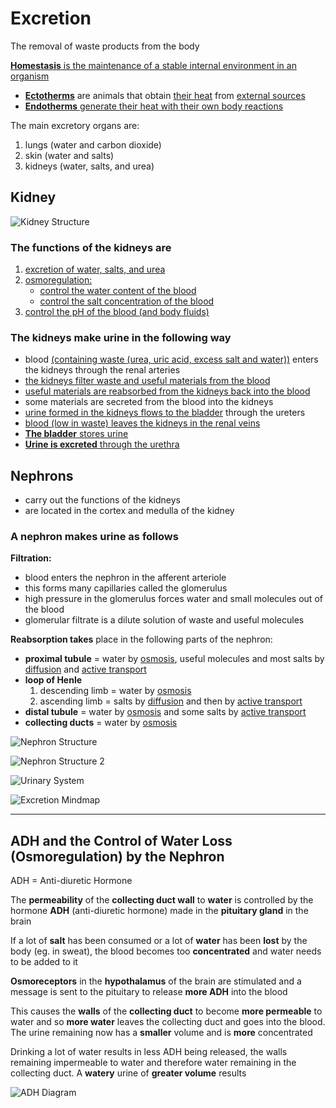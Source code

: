 # Excretion
The removal of waste products from the body

<u><b>Homestasis</b> is the maintenance of a stable internal environment in an organism</u>

- <u><b>Ectotherms</b></u> are animals that obtain <u>their heat</u> from <u>external sources</u>
- <u><b>Endotherms</b> generate their heat with their own body reactions</u>

The main excretory organs are:
1. lungs (water and carbon dioxide)
2. skin (water and salts)
3. kidneys (water, salts, and urea)

## Kidney

![Kidney Structure](excretion/kidney-structure.png)

### The functions of the kidneys are
1. <u>excretion of water, salts, and urea</u>
2. <u>osmoregulation:</u>
    - <u>control the water content of the blood</u>
    - <u>control the salt concentration of the blood</u>
3. <u>control the pH of the blood (and body fluids)​</u>

### The kidneys make urine in the following way
- blood <u>(containing waste (urea, uric acid, excess salt and water))</u> enters the kidneys through the renal arteries
- <u>the kidneys filter waste and useful materials from the blood</u>
- <u>useful materials are reabsorbed from the kidneys back into the blood</u>
- some materials are secreted from the blood into the kidneys
- <u>urine formed in the kidneys flows to the bladder</u> through the ureters
- <u>blood (low in waste) leaves the kidneys in the renal veins</u>
- <u><b>The bladder</b> stores urine</u>
- <u><b>Urine is excreted</b> through the urethra</u>

## Nephrons
- carry out the functions of the kidneys
- are located in the cortex and medulla of the kidney
### A **nephron makes urine** as follows

**Filtration:**
- blood enters the nephron in the afferent arteriole
- this forms many capillaries called the glomerulus
- high pressure in the glomerulus forces water and small molecules out of the blood
- glomerular filtrate is a dilute solution of waste and useful molecules

**Reabsorption takes**  place in the following parts of the nephron:
- **proximal tubule** = water by [osmosis](movement-of-molecules-across-cell-membranes.md#2-osmosis), useful molecules and most salts by [diffusion](movement-of-molecules-across-cell-membranes.md#1-diffusion) and [active transport](movement-of-molecules-across-cell-membranes.md#3-active-transport)
- **loop of Henle**
    1. descending limb = water by [osmosis](movement-of-molecules-across-cell-membranes.md#2-osmosis)​
    2. ascending limb = salts by [diffusion](movement-of-molecules-across-cell-membranes.md#1-diffusion) and then by [active transport](movement-of-molecules-across-cell-membranes.md#3-active-transport)​
- **distal tubule** = water by [osmosis](movement-of-molecules-across-cell-membranes.md#2-osmosis) and some salts by [active transport](movement-of-molecules-across-cell-membranes.md#3-active-transport)
- **collecting ducts** = water by [osmosis](movement-of-molecules-across-cell-membranes.md#2-osmosis)

![Nephron Structure](excretion/nephron-structure.png)

![Nephron Structure 2](excretion/nephron-structure-2.png)

![Urinary System](excretion/urinary-system.png)

![Excretion Mindmap](excretion/excretion-mindmap.jpg)

---

## ADH and the Control of Water Loss (Osmoregulation) by the Nephron

ADH = Anti-diuretic Hormone

The **permeability** of the **collecting duct wall** to **water** is controlled by the hormone **ADH** (anti-diuretic hormone) made in the **pituitary gland** in the brain

If a lot of **salt** has been consumed or a lot of **water** has been **lost** by the body (eg. in sweat), the blood becomes too **concentrated** and water needs to be added to it

**Osmoreceptors** in the **hypothalamus** of the brain are stimulated and a message is sent to the pituitary to release **more ADH** into the blood

This causes the **walls** of the **collecting duct** to become **more permeable** to water and so **more water** leaves the collecting duct and goes into the blood. The urine remaining now has a **smaller** volume and is **more** concentrated

Drinking a lot of water results in less ADH being released, the walls remaining impermeable to water and therefore water remaining in the collecting duct. A **watery** urine of **greater volume** results

![ADH Diagram](excretion/ADH.png)
